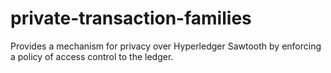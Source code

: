 # private-transaction-families
Provides a mechanism for privacy over Hyperledger Sawtooth by enforcing a policy of access control to the ledger.
